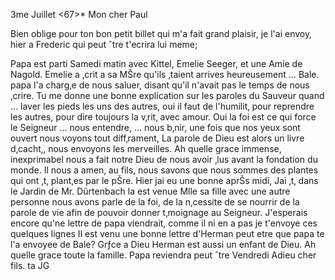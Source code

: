  3me Juillet <67>*
Mon cher Paul

Bien oblige pour ton bon petit billet qui m'a fait grand plaisir, je l'ai envoy‚ hier a Frederic qui peut ˆtre t'ecrira lui meme;

Papa est parti Samedi matin avec Kittel, Emelie Seeger, et une Amie de Nagold. Emelie a ‚crit a sa MŠre qu'ils ‚taient arrives heureusement … Bale. papa l'a charg‚e de nous saluer, disant qu'il n'avait pas le temps de nous ‚crire. Tu me donne une bonne explication sur les paroles du Sauveur quand … laver les pieds les uns des autres, oui il faut de l'humilit‚ pour reprendre les autres, pour dire toujours la v‚rit‚ avec amour. Oui la foi est ce qui force le Seigneur … nous entendre, … nous b‚nir, une fois que nos yeux sont ouvert nous voyons tout diff‚rament, La parole de Dieu est alors un livre d‚cacht‚, nous envoyons les merveilles. Ah quelle grace immense, inexprimabel nous a fait notre Dieu de nous avoir ‚lus avant la fondation du monde. Il nous a amen‚ au fils, nous savons que nous sommes des plantes qui ont ‚t‚ plant‚es par le pŠre. Hier jai eu une bonne aprŠs midi, Jai ‚t‚ dans le Jardin de Mr. Dürtenbach la est venue Mlle sa fille avec une autre personne nous avons parle de la foi, de la n‚cessite de se nourrir de la parole de vie afin de pouvoir donner t‚moignage au Seigneur. J'esperais encore qu'ne lettre de papa viendrait, comme il ni en a pas je t'envoye ces quelques lignes Il est venu une bonne lettre d'Herman peut etre que papa te l'a envoyee de Bale? Grƒce a Dieu Herman est aussi un enfant de Dieu. Ah quelle grace toute la famille. Papa reviendra peut ˆtre Vendredi 
Adieu cher fils.
 ta JG
